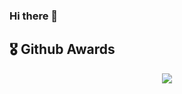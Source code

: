 ### Hi there 👋


## 🎖️ Github Awards
<p align="center">
 <a href="https://github.com/ryo-ma/github-profile-trophy">
  <img src="https://github-profile-trophy.vercel.app/?username=MajedTB&theme=darkhub"/>
 </a>
</p>
